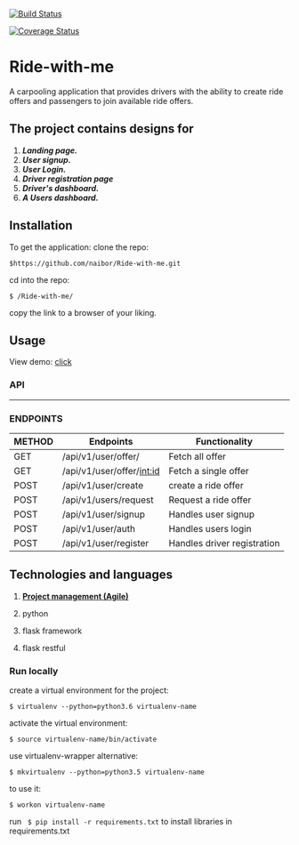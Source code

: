 
[![Build Status](https://travis-ci.org/naibor/Ride-with-me.svg?branch=master)](https://travis-ci.org/naibor/Ride-with-me)

[![Coverage Status](https://coveralls.io/repos/github/naibor/Ride-with-me/badge.svg?branch=master)](https://coveralls.io/github/naibor/Ride-with-me?branch=master)

# Ride-with-me
A carpooling application that provides drivers with the ability to create ride offers and passengers to join available ride offers.
## The project contains designs for

 1. _**Landing page.**_
 2. _**User signup.**_
 3. _**User Login.**_
 4. _**Driver registration page**_
 5. _**Driver's dashboard.**_
 6. _**A Users dashboard.**_

## Installation

 To get the application:
clone the repo:
```
$https://github.com/naibor/Ride-with-me.git
```

cd into the repo:
```
$ /Ride-with-me/
```

copy the link to a browser of your liking.


## Usage

View demo: [click](https://naibor.github.io/Ride-with-me/)


### API
--------------------------------------------------------------------------------------------------------------------------

### ENDPOINTS

 **METHOD**| **Endpoints**               |**Functionality**     
 ----------|-----------------------------|-----------------------------|
 GET       |/api/v1/user/offer/<location>| Fetch all offer              |
 GET       |/api/v1/user/offer/<int:id>  | Fetch a single offer         |
 POST      |/api/v1/user/create          | create a ride offer          |
 POST      |/api/v1/users/request        | Request a ride offer         |
 POST      |/api/v1/user/signup          | Handles user signup          |
 POST      |/api/v1/user/auth               | Handles users login          |
 POST      |/api/v1/user/register        | Handles driver registration  |

 ## Technologies and languages

1. [**Project management (Agile)**](https://www.pivotaltracker.com/n/projects/2177618)

2. python

3. flask framework

4. flask restful

### Run locally

create a virtual environment for the project:
```
$ virtualenv --python=python3.6 virtualenv-name
```
activate the virtual environment:
```
$ source virtualenv-name/bin/activate
```
use virtualenv-wrapper alternative:
```
$ mkvirtualenv --python=python3.5 virtualenv-name
```

to use it:
```
$ workon virtualenv-name
```
run ``` $ pip install -r requirements.txt``` to install libraries in requirements.txt
